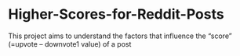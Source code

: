 # Higher-Scores-for-Reddit-Posts
This project aims to understand the factors that influence the “score” (=upvote – downvote1 value) of a post
